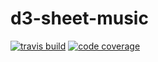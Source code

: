 # d3-sheet-music

[![travis build](https://img.shields.io/travis/nlarche/d3-sheet-music.svg)](https://travis-ci.org/nlarche/d3-sheet-music)
[![code coverage](https://img.shields.io/codecov/c/github/nlarche/d3-sheet-music.svg)](https://codecov.io/github/nlarche/d3-sheet-music)
